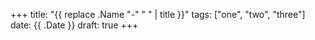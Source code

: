 +++
title: "{{ replace .Name "-" " " | title }}"
tags: ["one", "two", "three"]
date: {{ .Date }}
draft: true
+++

